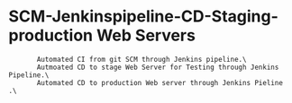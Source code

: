 # SCM-Jenkinspipeline-CD-Staging-production Web Servers 
           Automated CI from git SCM through Jenkins pipeline.\
           Autmoated CD to stage Web Server for Testing through Jenkins Pipeline.\
           Automated CD to production Web server through Jenkins Pieline .\
           

